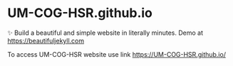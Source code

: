 # UM-COG-HSR.github.io
✨ Build a beautiful and simple website in literally minutes. Demo at https://beautifuljekyll.com

To access UM-COG-HSR website use link https://UM-COG-HSR.github.io/

